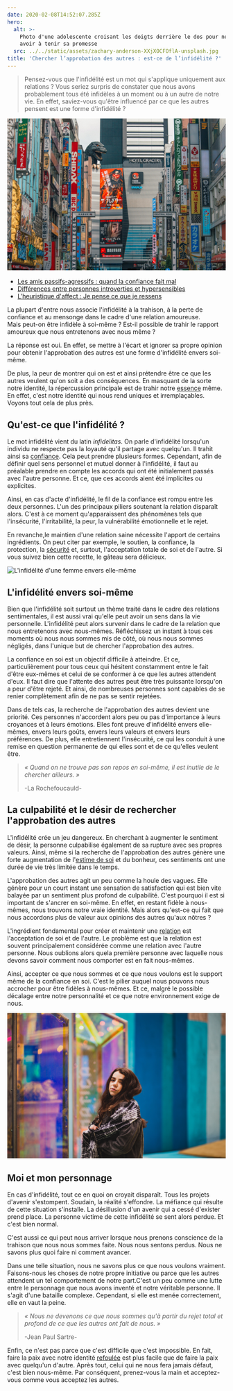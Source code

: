 ```yaml
---
date: 2020-02-08T14:52:07.285Z
hero:
  alt: >-
    Photo d'une adolescente croisant les doigts derrière le dos pour ne pas
    avoir à tenir sa promesse
  src: ../../static/assets/zachary-anderson-XXjXOCFOflA-unsplash.jpg
title: 'Chercher l’approbation des autres : est-ce de l’infidélité ?'
---
```

> Pensez-vous que l'infidélité est un mot qui s'applique uniquement aux relations ? Vous seriez surpris de constater que nous avons probablement tous été infidèles à un moment ou à un autre de notre vie. En effet, saviez-vous qu'être influencé par ce que les autres pensent est une forme d'infidélité ?

![](../../static/assets/lisa-knight-f0tb0yevamg-unsplash.jpg)

* [Les amis passifs-agressifs : quand la confiance fait mal](https://nospensees.fr/les-amis-passifs-agressifs-quand-la-confiance-fait-mal/)
* [Différences entre personnes introverties et hypersensibles](https://nospensees.fr/differences-entre-personnes-introverties-et-hypersensibles/)
* [L'heuristique d'affect : Je pense ce que je ressens](https://nospensees.fr/lheuristique-daffect-je-pense-ce-que-je-ressens/)

La plupart d'entre nous associe l'infidélité à la trahison, à la perte de confiance et au mensonge dans le cadre d'une relation amoureuse. Mais peut-on être infidèle à soi-même ? Est-il possible de trahir le rapport amoureux que nous entretenons avec nous même ?

La réponse est oui. En effet, se mettre à l'écart et ignorer sa propre opinion pour obtenir l'approbation des autres est une forme d'infidélité envers soi-même.

De plus, la peur de montrer qui on est et ainsi prétendre être ce que les autres veulent qu'on soit a des conséquences. En masquant de la sorte notre identité, la répercussion principale est de trahir notre [essence](https://nospensees.fr/quelques-cles-pour-entrer-en-contact-avec-votre-essence-interieure/) même. En effet, c'est notre identité qui nous rend uniques et irremplaçables. Voyons tout cela de plus près.

## Qu'est-ce que l'infidélité ?

Le mot infidélité vient du latin *infidelitas*. On parle d'infidélité lorsqu'un individu ne respecte pas la loyauté qu'il partage avec quelqu'un. Il trahit ainsi sa [confiance](https://nospensees.fr/est-ce-vraiment-une-erreur-de-trop-faire-confiance-aux-autres/). Cela peut prendre plusieurs formes. Cependant, afin de définir quel sens personnel et mutuel donner à l'infidélité, il faut au préalable prendre en compte les accords qui ont été initialement passés avec l'autre personne. Et ce, que ces accords aient été implicites ou explicites.

Ainsi, en cas d'acte d'infidélité, le fil de la confiance est rompu entre les deux personnes. L'un des principaux piliers soutenant la relation disparaît alors. C'est à ce moment qu'apparaissent des phénomènes tels que l'insécurité, l'irritabilité, la peur, la vulnérabilité émotionnelle et le rejet.

En revanche,le maintien d'une relation saine nécessite l'apport de certains ingrédients. On peut citer par exemple, le soutien, la confiance, la protection, la [sécurité](https://nospensees.fr/3-signaux-qui-indiquent-linsecurite-en-amour/) et, surtout, l'acceptation totale de soi et de l'autre. Si vous suivez bien cette recette, le gâteau sera délicieux.

![L'infidélité d'une femme envers elle-même](../../static/assets/1kenzie-kraft-meUwWLcFZ7M-unsplash.jpg)

## L'infidélité envers soi-même

Bien que l'infidélité soit surtout un thème traité dans le cadre des relations sentimentales, il est aussi vrai qu'elle peut avoir un sens dans la vie personnelle. L'infidélité peut alors survenir dans le cadre de la relation que nous entretenons avec nous-mêmes. Réfléchissez un instant à tous ces moments où nous nous sommes mis de côté, où nous nous sommes négligés, dans l'unique but de chercher l'approbation des autres.

La confiance en soi est un objectif difficile à atteindre. Et ce, particulièrement pour tous ceux qui hésitent constamment entre le fait d'être eux-mêmes et celui de se conformer à ce que les autres attendent d'eux. Il faut dire que l'attente des autres peut être très puissante lorsqu'on a peur d'être rejeté. Et ainsi, de nombreuses personnes sont capables de se renier complètement afin de ne pas se sentir rejetées.

Dans de tels cas, la recherche de l'approbation des autres devient une priorité. Ces personnes n'accordent alors peu ou pas d'importance à leurs croyances et à leurs émotions. Elles font preuve d'infidélité envers elle-mêmes, envers leurs goûts, envers leurs valeurs et envers leurs préférences. De plus, elle entretiennent l'insécurité, ce qui les conduit à une remise en question permanente de qui elles sont et de ce qu'elles veulent être.

> *« Quand on ne trouve pas son repos en soi-même, il est inutile de le chercher ailleurs. »*
>
> \-La Rochefoucauld-

## La culpabilité et le désir de rechercher l'approbation des autres

L'infidélité crée un jeu dangereux. En cherchant à augmenter le sentiment de désir, la personne culpabilise également de sa rupture avec ses propres valeurs. Ainsi, même si la recherche de l'approbation des autres génère une forte augmentation de l'[estime de soi](https://nospensees.fr/l-integrite-personnelle-un-pilier-de-lestime-de-soi/) et du bonheur, ces sentiments ont une durée de vie très limitée dans le temps.

L'approbation des autres agit un peu comme la houle des vagues. Elle génère pour un court instant une sensation de satisfaction qui est bien vite balayée par un sentiment plus profond de culpabilité. C'est pourquoi il est si important de s'ancrer en soi-même. En effet, en restant fidèle à nous-mêmes, nous trouvons notre vraie identité. Mais alors qu'est-ce qui fait que nous accordons plus de valeur aux opinions des autres qu'aux nôtres ?

L'ingrédient fondamental pour créer et maintenir une [relation](https://www.fayard.fr/pluriel/lamour-liquide-9782818500705) est l'acceptation de soi et de l'autre. Le problème est que la relation est souvent principalement considérée comme une relation avec l'autre personne. Nous oublions alors quela première personne avec laquelle nous devons savoir comment nous comporter est en fait nous-mêmes.

Ainsi, accepter ce que nous sommes et ce que nous voulons est le support même de la confiance en soi. C'est le pilier auquel nous pouvons nous accrocher pour être fidèles à nous-mêmes. Et ce, malgré le possible décalage entre notre personnalité et ce que notre environnement exige de nous.

![L'amour propre pour éviter l'infidélité envers soi-même](../../static/assets/zachary-anderson-XXjXOCFOflA-unsplash.jpg)

## Moi et mon personnage

En cas d'infidélité, tout ce en quoi on croyait disparaît. Tous les projets d'avenir s'estompent. Soudain, la réalité s'effondre. La méfiance qui résulte de cette situation s'installe. La désillusion d'un avenir qui a cessé d'exister prend place. La personne victime de cette infidélité se sent alors perdue. Et c'est bien normal.

C'est aussi ce qui peut nous arriver lorsque nous prenons conscience de la trahison que nous nous sommes faite. Nous nous sentons perdus. Nous ne savons plus quoi faire ni comment avancer.

Dans une telle situation, nous ne savons plus ce que nous voulons vraiment. Faisons-nous les choses de notre propre initiative ou parce que les autres attendent un tel comportement de notre part.C'est un peu comme une lutte entre le personnage que nous avons inventé et notre véritable personne. Il s'agit d'une bataille complexe. Cependant, si elle est menée correctement, elle en vaut la peine.

> *« Nous ne devenons ce que nous sommes qu'à partir du rejet total et profond de ce que les autres ont fait de nous. »*
>
> \-Jean Paul Sartre-

Enfin, ce n'est pas parce que c'est difficile que c'est impossible. En fait, faire la paix avec notre identité [refoulée](https://fr.wikipedia.org/wiki/Refoulement) est plus facile que de faire la paix avec quelqu'un d'autre. Après tout, celui qui ne nous fera jamais défaut, c'est bien nous-même. Par conséquent, prenez-vous la main et acceptez-vous comme vous acceptez les autres.
